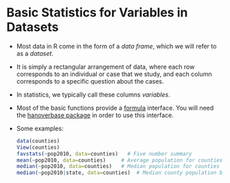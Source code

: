 # Basic Statistics for Variables in Datasets

- Most data in R come in the form of a *data frame*, which we will refer to as a *dataset*.
- It is simply a rectangular arrangement of data, where each row corresponds to an individual or case that we study, and each column corresponds to a specific question about the cases.
- In statistics, we typically call these columns *variables*.
- Most of the basic functions provide a [formula](formulas.md) interface. You will need the [hanoverbase package](packagesAsToolboxes.md) in order to use this interface.
- Some examples:

    ```r
    data(counties)
    View(counties)
    favstats(~pop2010, data=counties)   # Five number summary
    mean(~pop2010, data=counties)     # Average population for counties
    median(~pop2010, data=counties)   # Median population for counties
    median(~pop2010|state, data=counties)  # Median county population by state
    ```

